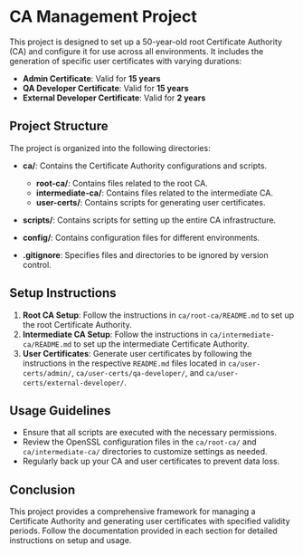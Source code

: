 # CA Management Project

This project is designed to set up a 50-year-old root Certificate Authority (CA) and configure it for use across all environments. It includes the generation of specific user certificates with varying durations:

- **Admin Certificate**: Valid for **15 years**
- **QA Developer Certificate**: Valid for **15 years**
- **External Developer Certificate**: Valid for **2 years**

## Project Structure

The project is organized into the following directories:

- **ca/**: Contains the Certificate Authority configurations and scripts.
  - **root-ca/**: Contains files related to the root CA.
  - **intermediate-ca/**: Contains files related to the intermediate CA.
  - **user-certs/**: Contains scripts for generating user certificates.
  
- **scripts/**: Contains scripts for setting up the entire CA infrastructure.

- **config/**: Contains configuration files for different environments.

- **.gitignore**: Specifies files and directories to be ignored by version control.

## Setup Instructions

1. **Root CA Setup**: Follow the instructions in `ca/root-ca/README.md` to set up the root Certificate Authority.
2. **Intermediate CA Setup**: Follow the instructions in `ca/intermediate-ca/README.md` to set up the intermediate Certificate Authority.
3. **User Certificates**: Generate user certificates by following the instructions in the respective `README.md` files located in `ca/user-certs/admin/`, `ca/user-certs/qa-developer/`, and `ca/user-certs/external-developer/`.

## Usage Guidelines

- Ensure that all scripts are executed with the necessary permissions.
- Review the OpenSSL configuration files in the `ca/root-ca/` and `ca/intermediate-ca/` directories to customize settings as needed.
- Regularly back up your CA and user certificates to prevent data loss.

## Conclusion

This project provides a comprehensive framework for managing a Certificate Authority and generating user certificates with specified validity periods. Follow the documentation provided in each section for detailed instructions on setup and usage.
